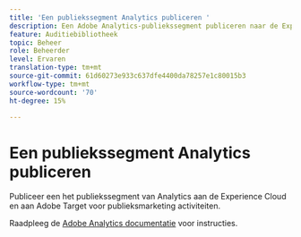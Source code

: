 ```yaml
---
title: 'Een publiekssegment Analytics publiceren '
description: Een Adobe Analytics-publiekssegment publiceren naar de Experience Cloud en naar Adobe Target voor marketingactiviteiten voor het publiek.
feature: Auditiebibliotheek
topic: Beheer
role: Beheerder
level: Ervaren
translation-type: tm+mt
source-git-commit: 61d60273e933c637dfe4400da78257e1c80015b3
workflow-type: tm+mt
source-wordcount: '70'
ht-degree: 15%

---
```



# Een publiekssegment Analytics publiceren

Publiceer een het publiekssegment van Analytics aan de Experience Cloud en aan Adobe Target voor publieksmarketing activiteiten.

Raadpleeg de [Adobe Analytics documentatie](https://docs.adobe.com/content/help/en/analytics/components/segmentation/segmentation-workflow/seg-publish.html) voor instructies.
